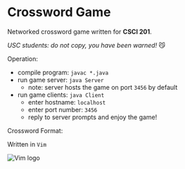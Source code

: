 # Crossword Game
Networked crossword game written for **CSCI 201**.

*USC students: do not copy, you have been warned!* 😼

Operation:
- compile program: `javac *.java`
- run game server: `java Server`
	- note: server hosts the game on port `3456` by default
- run game clients: `java Client`
	- enter hostname: `localhost`
	- enter port number: `3456`
	- reply to server prompts and enjoy the game!

Crossword Format:

Written in `Vim`

![Vim logo](https://www.vim.org/images/vim.vialle.love.anim.gif)
